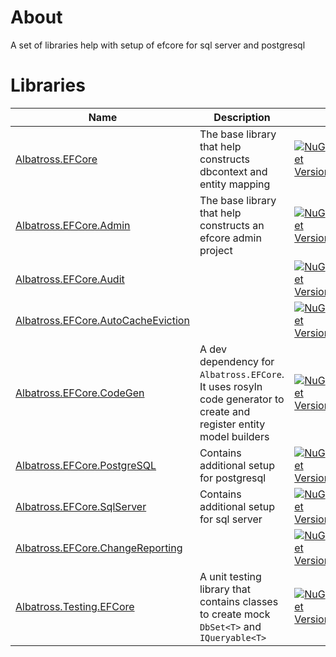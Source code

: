 # About

A set of libraries help with setup of efcore for sql server and postgresql

# Libraries

| Name                                                                       | Description                                                                                                          |                                                                                                                                                          |
|----------------------------------------------------------------------------|----------------------------------------------------------------------------------------------------------------------|----------------------------------------------------------------------------------------------------------------------------------------------------------|
| [Albatross.EFCore](./Albatross.EFCore)                                     | The base library that help constructs dbcontext and entity mapping                                                   | [![NuGet Version](https://img.shields.io/nuget/v/Albatross.EFCore)](https://www.nuget.org/packages/Albatross.EFCore)                                     |
| [Albatross.EFCore.Admin](./Albatross.EFCore.Admin)                         | The base library that help constructs an efcore admin project                                                        | [![NuGet Version](https://img.shields.io/nuget/v/Albatross.EFCore.Admin)](https://www.nuget.org/packages/Albatross.EFCore.Admin)                         |
| [Albatross.EFCore.Audit](./Albatross.EFCore.Audit)                         |                                                                                                                      | [![NuGet Version](https://img.shields.io/nuget/v/Albatross.EFCore.Audit)](https://www.nuget.org/packages/Albatross.EFCore.Audit)                         |
| [Albatross.EFCore.AutoCacheEviction](./Albatross.EFCore.AutoCacheEviction) |                                                                                                                      | [![NuGet Version](https://img.shields.io/nuget/v/Albatross.EFCore.AutoCacheEviction)](https://www.nuget.org/packages/Albatross.EFCore.AutoCacheEviction) |
| [Albatross.EFCore.CodeGen](./Albatross.EFCore.CodeGen)                     | A dev dependency for `Albatross.EFCore`.  It uses rosyln code generator to create and register entity model builders | [![NuGet Version](https://img.shields.io/nuget/v/Albatross.EFCore.CodeGen)](https://www.nuget.org/packages/Albatross.EFCore.CodeGen)                     |
| [Albatross.EFCore.PostgreSQL](./Albatross.EFCore.PostgreSQL)               | Contains additional setup for postgresql                                                                             | [![NuGet Version](https://img.shields.io/nuget/v/Albatross.EFCore.PostgreSQL)](https://www.nuget.org/packages/Albatross.EFCore.PostgreSQL)               |
| [Albatross.EFCore.SqlServer](./Albatross.EFCore.SqlServer)                 | Contains additional setup for sql server                                                                             | [![NuGet Version](https://img.shields.io/nuget/v/Albatross.EFCore.SqlServer)](https://www.nuget.org/packages/Albatross.EFCore.SqlServer)                 |
| [Albatross.EFCore.ChangeReporting](./Albatross.EFCore.ChangeReporting)     |                                                                                                                      | [![NuGet Version](https://img.shields.io/nuget/v/Albatross.EFCore.ChangeReporting)](https://www.nuget.org/packages/Albatross.EFCore.ChangeReporting)     |
| [Albatross.Testing.EFCore](./Albatross.Testing.EFCore)                     | A unit testing library that contains classes to create mock `DbSet<T>` and `IQueryable<T>`                           | [![NuGet Version](https://img.shields.io/nuget/v/Albatross.Testing.EFCore)](https://www.nuget.org/packages/Albatross.Testing.EFCore)                     |
